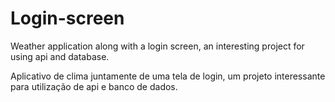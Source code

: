 # Login-screen
 Weather application along with a login screen, an interesting project for using api and database.

 Aplicativo de clima juntamente de uma tela de login, um projeto interessante para utilização de api e banco de dados.
